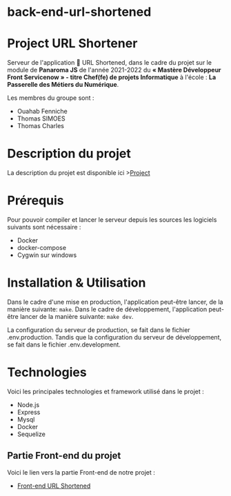 # back-end-url-shortened

# Project URL Shortener
Serveur de l'application :notebook_with_decorative_cover: URL Shortened, dans le cadre du projet sur le module de **Panaroma JS** de l'année 2021-2022 du **« Mastère  Développeur Front Servicenow »  - titre Chef(fe) de projets Informatique** à l'école : **La Passerelle des Métiers du Numérique**.

Les membres du groupe sont :
- Ouahab Fenniche
- Thomas SIMOES
- Thomas Charles

# Description du projet

La description du projet est disponible ici >[Project](Project.md)

# Prérequis

Pour pouvoir compiler et lancer le serveur depuis les sources les logiciels suivants sont nécessaire :
- Docker
- docker-compose
- Cygwin sur windows

# Installation & Utilisation

Dans le cadre d'une mise en production, l'application peut-être lancer, de la manière suivante: `make`.
Dans le cadre de développement, l'application peut-être lancer de la manière suivante: `make dev`.

La configuration du serveur de production, se fait dans le fichier .env.production.
Tandis que la configuration du serveur de développement, se fait dans le fichier .env.development.


# Technologies

Voici les principales technologies et framework utilisé dans le projet :
- Node.js
- Express
- Mysql
- Docker
- Sequelize


## Partie Front-end du projet

Voici le lien vers la partie Front-end de notre projet :
- [Front-end URL Shortened](https://github.com/tcharles2201/front-end-url-shortened)
